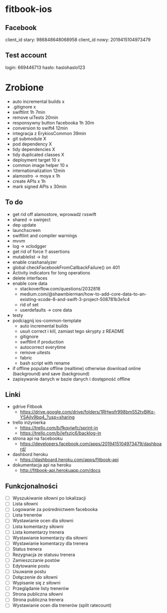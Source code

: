 # fitbook-ios

## Facebook
client_id stary: 986848648068958
client_id nowy: 2019415104973479

## Test account
login: 669446713
hasło: haslohaslo123

# Zrobione
- auto incremental builds x
- .gitignore x
- swiftlint 1h 7min
- remove uiTests 20min
- responsywny button facebooka 1h 30m
- conversion to swift4 12min
- integracja z ErykiosCommon 39min
- git submodule X 
- pod dependency X
- tidy dependencies X
- tidy duplicated classes X
- deployment target 10 x
- common image helper 10 x
- internationalization 12min
- alamostro -> moya x 1h
- create APIs x 1h
- mark signed APIs x 30min

## To do
- get rid off alamostore, wprowadź rxswift
- shared -> swinject
- dep update
- launchscreen
- swiftlint and compiler warnings
- mvvm
- log -> xclodgger
- get rid of force !! assertions
- mutablelist -> list
- enable crashanalyzer
- global checkFacebookFromCallbackFailure() on 401
- Activity indicators for long operations
- delete interfaces
- enable core data
    - stackoverflow.com/questions/2032818 
    - medium.com/@shawnbierman/how-to-add-core-data-to-an-existing-xcode-8-and-swift-3-project-508781b3e1c4
    - rid of set
    - userdefaults -> core data
- testy
- podciągnij ios-common-template
    - auto incremental builds
    - usuń correct i kill, zamiast tego skrypty z README
    - gitignore
    - swiftlint if production
    - autocorrect everytime 
    - remove uitests
    - fabric
    - bash script with rename
- if offline populate offline (realtime) otherwise download online (background) and save (background)
- zapisywanie danych w bazie danych i dostępność offline

## Linki
- gdrive Fitbook
    - https://drive.google.com/drive/folders/1RHwsfr998bm552tvBlKq-YSAjIv9bq4_?usp=sharing
- trello inżynierka
    - https://trello.com/b/fkqvjwfc/sprint-in
    - https://trello.com/b/iefszjc6/backlog-in
- strona api na facebooku
    - https://developers.facebook.com/apps/2019415104973479/dashboard/
- dashbord heroku
    - https://dashboard.heroku.com/apps/fitbook-api
- dokumentacja api na heroku
    - http://fitbook-api.herokuapp.com/docs

## Funkcjonalności 
- [ ] Wyszukiwanie siłowni po lokalizacji
- [ ] Lista siłowni
- [ ] Logowanie za pośrednictwem facebooka
- [ ] Lista trenerów
- [ ] Wystawianie ocen dla siłowni
- [ ] Lista komentarzy siłowni
- [ ] Lista komentarzy trenera
- [ ] Wystawianie komentarzy dla siłowni
- [ ] Wystawianie komentarzy dla trenera
- [ ] Status trenera
- [ ] Rezygnacja ze statusu trenera
- [ ] Zamieszczanie postów
- [ ] Edytowanie postu
- [ ] Usuwanie postu
- [ ] Dołączenie do siłowni
- [ ] Wypisanie się z siłowni
- [ ] Przeglądanie listy trenerów
- [ ] Strona publiczna siłowni
- [ ] Strona publiczna trenera
- [ ] Wystawianie ocen dla trenerów (split ratecount)
